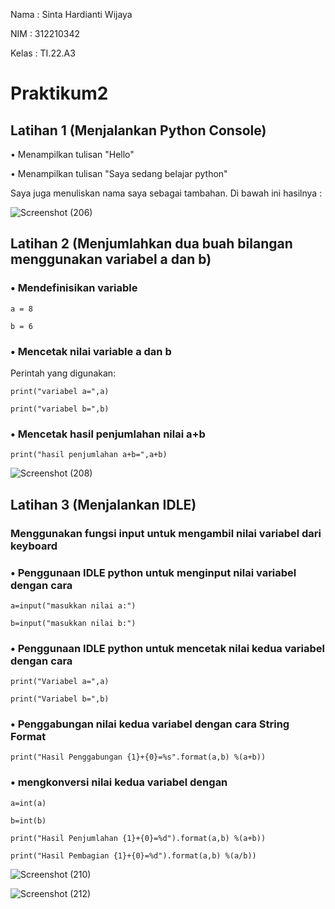Nama : Sinta Hardianti Wijaya

NIM : 312210342

Kelas : TI.22.A3

# Praktikum2

## Latihan 1 (Menjalankan Python Console)

• Menampilkan tulisan "Hello"

• Menampilkan tulisan "Saya sedang belajar python"

Saya juga menuliskan nama saya sebagai tambahan. Di bawah ini hasilnya :

![Screenshot (206)](https://user-images.githubusercontent.com/115516473/196892859-9f7c10ef-abfe-474f-b861-bd4fd01fe97b.png)

## Latihan 2 (Menjumlahkan dua buah bilangan menggunakan variabel a dan b)

### • Mendefinisikan variable 

```
a = 8

b = 6
```

### • Mencetak nilai variable a dan b  

Perintah yang digunakan:

``` 
print("variabel a=",a)

print("variabel b=",b)
```

### • Mencetak hasil penjumlahan nilai a+b

``` print("hasil penjumlahan a+b=",a+b) ```

![Screenshot (208)](https://user-images.githubusercontent.com/115516473/196894284-0bad6cdd-32a8-4700-80e1-5e009c279c20.png)

## Latihan 3 (Menjalankan IDLE)

### Menggunakan fungsi input untuk mengambil nilai variabel dari keyboard

### • Penggunaan IDLE python untuk menginput nilai variabel dengan cara

```
a=input("masukkan nilai a:")

b=input("masukkan nilai b:")
```


### • Penggunaan IDLE python untuk mencetak nilai kedua variabel dengan cara

```
print("Variabel a=",a)

print("Variabel b=",b)
```


### • Penggabungan nilai kedua variabel dengan cara String Format

``` print("Hasil Penggabungan {1}+{0}=%s".format(a,b) %(a+b)) ```



### • mengkonversi nilai kedua variabel dengan

```
a=int(a)

b=int(b)

print("Hasil Penjumlahan {1}+{0}=%d").format(a,b) %(a+b))

print("Hasil Pembagian {1}+{0}=%d").format(a,b) %(a/b))
```

![Screenshot (210)](https://user-images.githubusercontent.com/115516473/196899138-8d6690f1-3d22-4888-8bae-f7cda55eaf4e.png)

![Screenshot (212)](https://user-images.githubusercontent.com/115516473/196899703-1ec6cffb-cde1-4403-abb5-3c7705022e7b.png)
